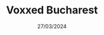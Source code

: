 ---
date: 27/03/2024
city: Bucharest
country: Romania
title: Voxxed Bucharest
url: https://romania.voxxeddays.com/voxxed-days-bucharest-2024
---